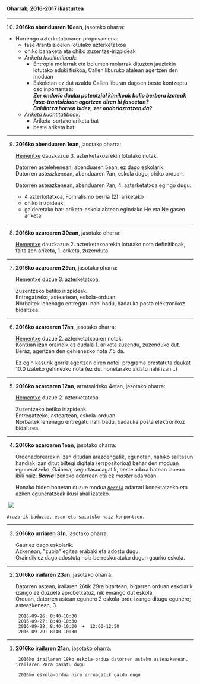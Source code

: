 #### Oharrak, 2016-2017 ikasturtea

-----------------------------------

10. **2016ko abenduaren 10ean**, jasotako oharra:
  - Hurrengo azterketatxoaren proposamena:
    - fase-trantsizioekin lotutako azterketatxoa
    - ohiko banaketa eta ohiko zuzentze-irizpideak
    - *Ariketa kualitatiboak*:
       - Entropia molarrak eta bolumen molarrak dituzten jauziekin lotutako eduki fisikoa, Callen liburuko atalean agertzen den moduan
       - Eskoletan ez dut azaldu Callen liburan dagoen beste kontzeptu oso inportantea:  
       ***Zer ondorio dauka potentzial kimikoak balio berbera izateak fase-trantsizioan agertzen diren bi faseetan?***  
       ***Baldintza horren bidez, zer ondorioztatzen da?***  
    - *Ariketa kuantitatiboak:*  
      - Ariketa-sortako ariketa bat
      - beste ariketa bat


-----------------------------------

9. **2016ko abenduaren 1ean**, jasotako oharra:

    [Hementxe](https://github.com/jmigartua/TermodinamikaFisikaEstatistikoa2016_2017/blob/Berria/1_Termodinamika2016_2017/Az_3_Nov_2016_2017_AzterketaxoaIII/Notak3Azterketatxoa_2016_11_30.pdf) dauzkazue 3. azterketaxoarekin lotutako notak.  
    
    Datorren astelehenean, abenduaren 5ean, ez dago eskolarik.  
    Datorren asteazkenean, abenduaren 7an, eskola dago, ohiko orduan.
    
    Datorren asteazkenean, abenduaren 7an, 4. azterketatxoa egingo dugu:  
      - 4 azterketatxoa, Fomralismo berria (2): ariketako  
      - ohiko irizpideak
      - galderetako bat: ariketa-eskola abtean egindako He eta Ne gasen ariketa.

-----------------------------------

8. **2016ko azaroaren 30ean**, jasotako oharra:

    [Hementxe](https://github.com/jmigartua/TermodinamikaFisikaEstatistikoa2016_2017/blob/Berria/1_Termodinamika2016_2017/Az_2_Nov_2016_2017_AzterketaxoaII/Notak2Azterketatxoa_2016_11_15Def.pdf) dauzkazue 2. azterketaxoarekin lotutako nota definitiboak, falta zen ariketa, 1. ariketa, zuzenduta.

-----------------------------------

7. **2016ko azaroaren 29an**, jasotako oharra:

    [Hementxe](https://github.com/jmigartua/TermodinamikaFisikaEstatistikoa2016_2017/blob/Berria/1_Termodinamika2016_2017/Az_3_Nov_2016_2017_AzterketaxoaIII/Azterketatxoa_3_8Gaia.ipynb) duzue 3. azterketatxoa.  
    
    Zuzentzeko betiko irizpideak.  
    Entregatzeko, asteartean, eskola-orduan.  
    Norbaitek lehenago entregatu nahi badu, badauka posta elektronikoz bidaltzea.  

-------------------------------------------------------------

6. **2016ko azaroaren 17an**, jasotako oharra:

    [Hementxe](https://github.com/jmigartua/TermodinamikaFisikaEstatistikoa2016_2017/blob/Berria/1_Termodinamika2016_2017/Az_2_Nov_2016_2017_AzterketaxoaII/Notak2Azterketatxoa_2016_11_15.pdf) duzue 2. azterketatxoaren notak.  
    Kontuan izan oraindik ez dudala 1. ariketa zuzendu, zuzenduko dut.  
    Beraz, agertzen den gehienezko nota 7.5 da.

    Ez egin kasurik gorriz agertzen diren notei: programa prestatuta daukat 10.0 izateko gehinezko nota (ez dut honetarako aldatu nahi izan...)



-------------------------------------------------------------

5. **2016ko azaroaren 12an**, arratsaldeko 4etan, jasotako oharra:

    [Hementxe](https://github.com/jmigartua/TermodinamikaFisikaEstatistikoa2016_2017/blob/Berria/1_Termodinamika2016_2017/Az_2_Nov_2016_2017_AzterketaxoaII/Azterketatxoa_2_6Gaia.ipynb) duzue 2. azterketatxoa.  
    
    Zuzentzeko betiko irizpideak.  
    Entregatzeko, asteartean, eskola-orduan.  
    Norbaitek lehenago entregatu nahi badu, badauka posta elektronikoz bidaltzea.  
    



----------------------------------

4. **2016ko azaroaren 1ean**, jasotako oharra:

    Ordenadorearekin izan ditudan arazoengatik, egunotan, nahiko sailtasun handiak izan ditut biltegi digitala (errpositorioa) behar den moduan eguneratzeko. Gainera, segurtasunagatik, beste adara batean lanean ibili naiz: ***Berria*** izeneko adarrean eta ez *master* adarrean.  
    
    Honako bideo honetan duzue modua [*`Berria`*](https://github.com/jmigartua/TermodinamikaFisikaEstatistikoa2016_2017/blob/Berria/Images/BerriaBiltegiDigitalaArgitzea.gif) adarrari konektatzeko eta azken eguneratzeak ikusi ahal izateko.  


<img src=" https://github.com/jmigartua/TermodinamikaFisikaEstatistikoa2016_2017/blob/Berria/Images/BerriaBiltegiDigitalaArgitzea.gif?raw=true"  alt="" style="max-width:100%;" />

<img src=" https://github.com/jmigartua/TermodinamikaFisikaEstatistikoa2016_2017/blob/Berria/Images/BerriaBiltegiDigitalaArgitzea.gif?raw=true" />

    Arazorik baduzue, esan eta saiatuko naiz konpontzen.

----------------------------------

3. **2016ko urriaren 31n**, jasotako oharra:

    Gaur ez dago eskolarik.  
    Azkenean, "zubia" egitea erabaki eta adostu dugu.  
    Oraindik ez dago adostuta noiz berreskuratuko dugun gaurko eskola.


----------------------------------

2. **2016ko irailaren 23an**, jasotako oharra:

    Datorren astean, irailaren 26tik 29ra bitartean, bigarren orduan eskolarik izango ez duzuela aprobetxatuz, nik emango dut eskola.   
    Orduan, datorren astean egunero 2 eskola-ordu izango ditugu egunero; asteazkenean, 3.  

        2016-09-26: 8:40-10:30  
        2016-09-27: 8:40-10:30  
        2016-09-28: 8:40-10:30  +  12:00-12:50  
        2016-09-29: 8:40-10:30  


----------------------------------

1. **2016ko irailaren 21an**, jasotako oharra:

        2016ko irailaren 19ko eskola-ordua datorren asteko asteazkenean, irailaren 28ra pasatu dugu  

        2016ko eskola-ordua nire erruagatik galdu dugu
